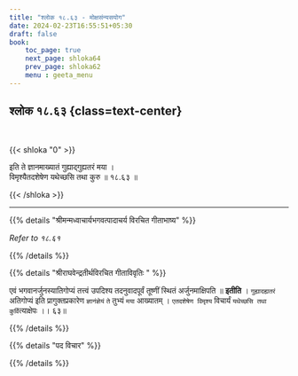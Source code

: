 ```yaml
---
title: "श्लोक १८.६३ - मोक्षसंन्यसयोग"
date: 2024-02-23T16:55:51+05:30
draft: false
book:
    toc_page: true
    next_page: shloka64
    prev_page: shloka62
    menu : geeta_menu
---
```




## श्लोक १८.६३ {class=text-center}

<br/>

{{< shloka  "0"  >}}

इति ते ज्ञानमाख्यातं गुह्याद्गुह्यतरं मया ।  
विमृश्यैतदशेषेण यथेच्छसि तथा कुरु ॥ १८.६३ ॥

{{< /shloka >}}

---


{{% details "श्रीमन्मध्वाचार्यभगवत्पादाचर्य विरचित  गीताभाष्य" %}}

*Refer to १८.६१*

{{% /details %}}



{{% details "श्रीराघवेन्द्रतीर्थविरचित गीताविवृतिः " %}}

एवं भगवानर्जुनस्यातिगोप्यं तत्त्वं उपदिश्य तदनुवादपूर्वं तूष्णीं
स्थितं अर्जुनमाक्षिपति ॥ **इतीति** । `गुह्यादह्यतरं` अतिगोप्यं इति
प्रागुक्तप्रकारेण `ज्ञानंज्ञेयं` `ते` तुभ्यं `मया` आख्यातम् ‌। 
`एतदशेषेण विमृश्य` विचार्यं `यथेच्छसि तथा कुर्वि`त्याक्षेपः ।। ६३॥

{{% /details %}}



{{% details "पद विचार" %}}


{{% /details %}}
